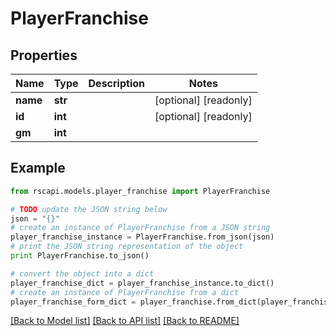 # PlayerFranchise


## Properties
Name | Type | Description | Notes
------------ | ------------- | ------------- | -------------
**name** | **str** |  | [optional] [readonly] 
**id** | **int** |  | [optional] [readonly] 
**gm** | **int** |  | 

## Example

```python
from rscapi.models.player_franchise import PlayerFranchise

# TODO update the JSON string below
json = "{}"
# create an instance of PlayerFranchise from a JSON string
player_franchise_instance = PlayerFranchise.from_json(json)
# print the JSON string representation of the object
print PlayerFranchise.to_json()

# convert the object into a dict
player_franchise_dict = player_franchise_instance.to_dict()
# create an instance of PlayerFranchise from a dict
player_franchise_form_dict = player_franchise.from_dict(player_franchise_dict)
```
[[Back to Model list]](../README.md#documentation-for-models) [[Back to API list]](../README.md#documentation-for-api-endpoints) [[Back to README]](../README.md)



